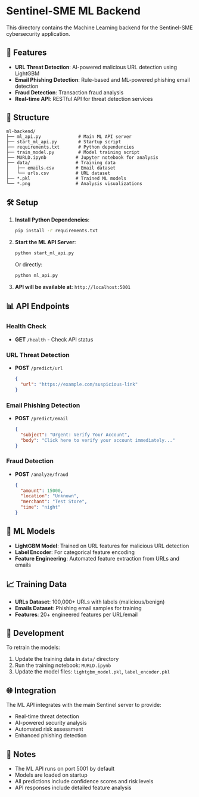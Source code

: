 # Sentinel-SME ML Backend

This directory contains the Machine Learning backend for the Sentinel-SME cybersecurity application.

## 🚀 Features

- **URL Threat Detection**: AI-powered malicious URL detection using LightGBM
- **Email Phishing Detection**: Rule-based and ML-powered phishing email detection
- **Fraud Detection**: Transaction fraud analysis
- **Real-time API**: RESTful API for threat detection services

## 📁 Structure

```
ml-backend/
├── ml_api.py              # Main ML API server
├── start_ml_api.py        # Startup script
├── requirements.txt       # Python dependencies
├── train_model.py         # Model training script
├── MURLD.ipynb           # Jupyter notebook for analysis
├── data/                 # Training data
│   ├── emails.csv        # Email dataset
│   └── urls.csv          # URL dataset
├── *.pkl                 # Trained ML models
└── *.png                 # Analysis visualizations
```

## 🛠️ Setup

1. **Install Python Dependencies**:
   ```bash
   pip install -r requirements.txt
   ```

2. **Start the ML API Server**:
   ```bash
   python start_ml_api.py
   ```
   
   Or directly:
   ```bash
   python ml_api.py
   ```

3. **API will be available at**: `http://localhost:5001`

## 📊 API Endpoints

### Health Check
- **GET** `/health` - Check API status

### URL Threat Detection
- **POST** `/predict/url`
  ```json
  {
    "url": "https://example.com/suspicious-link"
  }
  ```

### Email Phishing Detection
- **POST** `/predict/email`
  ```json
  {
    "subject": "Urgent: Verify Your Account",
    "body": "Click here to verify your account immediately..."
  }
  ```

### Fraud Detection
- **POST** `/analyze/fraud`
  ```json
  {
    "amount": 15000,
    "location": "Unknown",
    "merchant": "Test Store",
    "time": "night"
  }
  ```

## 🤖 ML Models

- **LightGBM Model**: Trained on URL features for malicious URL detection
- **Label Encoder**: For categorical feature encoding
- **Feature Engineering**: Automated feature extraction from URLs and emails

## 📈 Training Data

- **URLs Dataset**: 100,000+ URLs with labels (malicious/benign)
- **Emails Dataset**: Phishing email samples for training
- **Features**: 20+ engineered features per URL/email

## 🔧 Development

To retrain the models:

1. Update the training data in `data/` directory
2. Run the training notebook: `MURLD.ipynb`
3. Update the model files: `lightgbm_model.pkl`, `label_encoder.pkl`

## 🌐 Integration

The ML API integrates with the main Sentinel server to provide:
- Real-time threat detection
- AI-powered security analysis
- Automated risk assessment
- Enhanced phishing detection

## 📝 Notes

- The ML API runs on port 5001 by default
- Models are loaded on startup
- All predictions include confidence scores and risk levels
- API responses include detailed feature analysis
